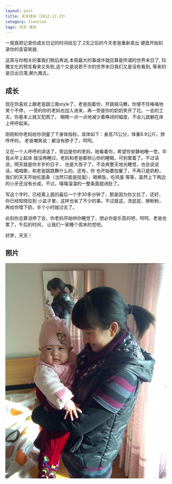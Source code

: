 ```yaml
---
layout: post
title: 天天成长（2012-12-23）
category: tiantian
tags: 天天 成长
---
```



一晃竟把记录你成长日记的时间给忘了,2天之后的今天老爸重新拿出
键盘开始刻录你的音容笑貌.

这周与你相关的事我们稍后再说,本周最大的事或许就应算是所谓的世界末日了,
玛雅文化的预言看来又失败,这个又是说若干次的世界末日我们又是没有看到,
等来的是日出日落,朝九晚五。

## 成长

现在你喜欢上跟老爸跳江南style了，老爸抱着你，开跳骑马舞，你便不住咯咯地笑个不停，
一旁的你的老妈也加入进来，再一旁是你的奶奶笑开了花。一会的工夫，你基本上就又犯困了，
眼睛一点一点地减少着睁闭的幅度，不会儿就躺在床上呼呼起来。

刚刚和你老妈给你测量了下身体指标，具体如下：身高75公分，体重8.9公斤。胖呼呼的，
老爸嘲笑说：都没有脖子了，呵呵。


又在一个人呼呼的讲话了，旁边是你的老妈，她看着你，希望你安静地睡一觉，毕竟从早上起床
就没再睡过，老妈和老爸都担心你的睡眠，可别累着了。不过话说，明天就是你半岁的日子，
也是大孩子了，不会再整天地光睡觉，也会说说话，唱唱歌，和老爸跳跳舞什么的。还有，你
也开始要加餐了，不再只是奶粉，我们的天天开始吃面条（当然只能是挂面），喝稀饭，吃鸡蛋
等等，虽然上下两边的小牙还没有长成，不过，嘻嘻溜溜的一整条面就进肚了。

写这个字时，已经离上面的最后一个字30多分钟了，那是因为你又拉了，还好，你已经知晓拉到
小盆子里，这样也省了不少的事，不过就这，洗屁屁、擦粉粉，再给你喂下奶，半个小时就过去了。

此刻你总算消停了会，你老妈开始哄你睡觉了，想必你是乐意的吧，呵呵，老爸也累了，午后的时间，
让我们一家睡个周末的觉吧。


好梦，天天！

## 照片

![tiantian](/assets/images/tiantian20121223.jpeg)
